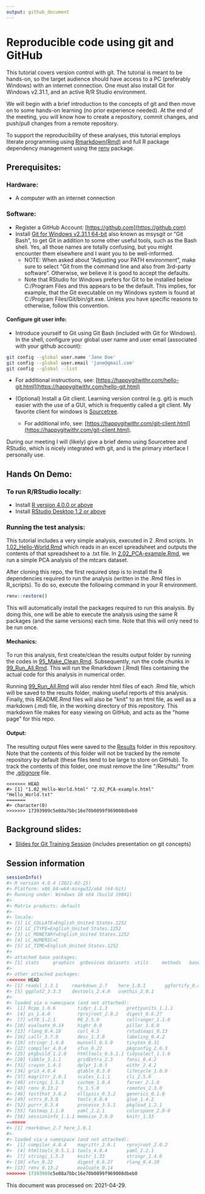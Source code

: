 ```yaml
---
output: github_document
---
```




# Reproducible code using git and GitHub

This tutorial covers version control with git. The tutorial is meant to be hands-on, so the target audience should have access to a PC (preferably Windows) with an internet connection. One must also install Git for Windows v2.31.1, and an active R/R Studio environment.

We will begin with a brief introduction to the concepts of git and then move on to some hands-on learning (no prior experience needed). At the end of the meeting, you will know how to create a repository, commit changes, and push/pull changes from a remote repository. 

To support the reproducibility of these analyses, this tutorial employs literate programming using [Rmarkdown(Rmd)](https://rmarkdown.rstudio.com/) and full R package dependency management using the [renv](https://rstudio.github.io/renv/articles/renv.html) package.

## Prerequisites:

### Hardware:
* A computer with an internet connection

### Software:
* Register a GitHub Account: [https://github.com](https://github.com)    
* Install [Git for Windows v2.31.1 64-bit](https://git-scm.com/download/win) also known as msysgit or “Git Bash”, to get Git in addition to some other useful tools, such as the Bash shell. Yes, all those names are totally confusing, but you might encounter them elsewhere and I want you to be well-informed.
  * NOTE: When asked about “Adjusting your PATH environment”, make sure to select “Git from the command line and also from 3rd-party software”. Otherwise, we believe it is good to accept the defaults.
  * Note that RStudio for Windows prefers for Git to be installed below C:/Program Files and this appears to be the default. This implies, for example, that the Git executable on my Windows system is found at C:/Program Files/Git/bin/git.exe. Unless you have specific reasons to otherwise, follow this convention.
 
#### Configure git user info:
* Introduce yourself to Git using Git Bash (included with Git for Windows). 
In the shell, configure your global user name and user email (associated with your github account):

```bash
git config --global user.name 'Jane Doe'
git config --global user.email 'jane@gmail.com'
git config --global --list
```
  * For additional instructions, see: [https://happygitwithr.com/hello-git.html](https://happygitwithr.com/hello-git.html)


* (Optional) Install a Git client. Learning version control (e.g. git) is much easier with the use of a GUI, which is frequently called a git client. My favorite client for windows is [Sourcetree](https://www.sourcetreeapp.com/). 
    * For additional info, see: [https://happygitwithr.com/git-client.html](https://happygitwithr.com/git-client.html).

During our meeting I will (likely) give a brief demo using Sourcetree and RStudio, which is nicely integrated with git, and is the primary interface I personally use.

## Hands On Demo:
### To run R/RStudio locally: 
* Install [R version 4.0.0 or above](https://www.r-project.org/)
* Install [RStudio Desktop 1.2 or above](https://rstudio.com/products/rstudio/)

### Running the test analysis:
This tutorial includes a very simple analysis, executed in 2 .Rmd scripts. In [1.02_Hello-World.Rmd](Scripts/1.02_Hello-World.Rmd)  which reads in an excel spreadsheet and outputs the contents of that spreadsheet to a .txt file. In [2.02_PCA-example.Rmd](Scripts/2.02_PCA-example.Rmd), we run a simple PCA analysis of the mtcars dataset. 

After cloning this repo, the first required step is to install the R dependencies required to run the analysis (written in the .Rmd files in R_scripts). To do so, execute the following command in your R environment.


```r
renv::restore()
```

This will automatically install the packages required to run this analysis. By doing this, one will be able to execute the analysis using the same R packages (and the same versions) each time. Note that this will only need to be run once. 

#### Mechanics:
To run this analysis, first create/clean the results output folder by running the codes in [95_Make_Clean.Rmd](). Subsequently, run the code chunks in [99_Run_All.Rmd](R_scripts/99_Run_All.Rmd). This will run the Rmarkdown (.Rmd) files containing the actual code for this analysis in numerical order. 

Running [99_Run_All.Rmd](R_scripts/99_Run_All.Rmd) will also render html files of each .Rmd file, which will be saved to the results folder, making useful reports of this analysis. Finally, this README.Rmd files will also be "knit" to an html file, as well as a markdown (.md) file, in the working directory of this repository. This markdown file makes for easy viewing on GitHub, and acts as the "home page" for this repo.

#### Output:
The resulting output files were saved to the [Results](Results) folder in this repository. Note that the contents of this folder will not be tracked by the remote repository by default (these files tend to be large to store on GitHub). To track the contents of this folder, one must remove the line "/Results/" from the [.gitignore](.gitignore) file.


```
<<<<<<< HEAD
#> [1] "1.02_Hello-World.html" "2.02_PCA-example.html" "Hello_World.txt"
=======
#> character(0)
>>>>>>> 17393909c5e08a7bbc16e70b0899f969008dbeb0
```

## Background slides:  
* [Slides for Git Training Session](Presentations/An_Intro_to_Git.pptx) (includes presentation on git concepts)

## Session information


```r
sessionInfo()
#> R version 4.0.4 (2021-02-15)
#> Platform: x86_64-w64-mingw32/x64 (64-bit)
#> Running under: Windows 10 x64 (build 19041)
#> 
#> Matrix products: default
#> 
#> locale:
#> [1] LC_COLLATE=English_United States.1252 
#> [2] LC_CTYPE=English_United States.1252   
#> [3] LC_MONETARY=English_United States.1252
#> [4] LC_NUMERIC=C                          
#> [5] LC_TIME=English_United States.1252    
#> 
#> attached base packages:
#> [1] stats     graphics  grDevices datasets  utils     methods   base     
#> 
#> other attached packages:
<<<<<<< HEAD
#> [1] readxl_1.3.1     rmarkdown_2.7    here_1.0.1       ggfortify_0.4.11
#> [5] ggplot2_3.3.3    devtools_2.4.0   usethis_2.0.1   
#> 
#> loaded via a namespace (and not attached):
#>  [1] Rcpp_1.0.6        tidyr_1.1.3       prettyunits_1.1.1
#>  [4] ps_1.6.0          rprojroot_2.0.2   digest_0.6.27    
#>  [7] utf8_1.2.1        R6_2.5.0          cellranger_1.1.0 
#> [10] evaluate_0.14     highr_0.9         pillar_1.6.0     
#> [13] rlang_0.4.10      curl_4.3          rstudioapi_0.13  
#> [16] callr_3.7.0       desc_1.3.0        labeling_0.4.2   
#> [19] stringr_1.4.0     munsell_0.5.0     tinytex_0.31     
#> [22] compiler_4.0.4    xfun_0.22         pkgconfig_2.0.3  
#> [25] pkgbuild_1.2.0    htmltools_0.5.1.1 tidyselect_1.1.0 
#> [28] tibble_3.1.1      gridExtra_2.3     fansi_0.4.2      
#> [31] crayon_1.4.1      dplyr_1.0.5       withr_2.4.2      
#> [34] grid_4.0.4        gtable_0.3.0      lifecycle_1.0.0  
#> [37] magrittr_2.0.1    scales_1.1.1      cli_2.5.0        
#> [40] stringi_1.5.3     cachem_1.0.4      farver_2.1.0     
#> [43] renv_0.13.2       fs_1.5.0          remotes_2.3.0    
#> [46] testthat_3.0.2    ellipsis_0.3.2    generics_0.1.0   
#> [49] vctrs_0.3.8       tools_4.0.4       glue_1.4.2       
#> [52] purrr_0.3.4       processx_3.5.1    pkgload_1.2.1    
#> [55] fastmap_1.1.0     yaml_2.2.1        colorspace_2.0-0 
#> [58] sessioninfo_1.1.1 memoise_2.0.0     knitr_1.33
=======
#> [1] rmarkdown_2.7 here_1.0.1   
#> 
#> loaded via a namespace (and not attached):
#>  [1] compiler_4.0.4    magrittr_2.0.1    rprojroot_2.0.2  
#>  [4] htmltools_0.5.1.1 tools_4.0.4       yaml_2.2.1       
#>  [7] stringi_1.5.3     knitr_1.33        stringr_1.4.0    
#> [10] xfun_0.22         digest_0.6.27     rlang_0.4.10     
#> [13] renv_0.13.2       evaluate_0.14
>>>>>>> 17393909c5e08a7bbc16e70b0899f969008dbeb0
```

This document was processed on: 2021-04-29.

